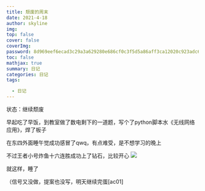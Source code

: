 ```yaml
---
title: 颓废的周末
date: 2021-4-18
author: skyline
img: 
top: false
cover: false
coverImg: 
password: 8d969eef6ecad3c29a3a629280e686cf0c3f5d5a86aff3ca12020c923adc6c92
toc: false
mathjax: true
summary: 日记
categories: 日记
tags:

  - 日记
---
```


状态：继续颓废

<!-- more -->
早起吃了早饭，到教室做了数电剩下的一道题，写个了python脚本水《无线网络应用》，焊了板子

在东四外面睡午觉成功感冒了qwq，有点难受，是不想学习的晚上

不过王者小号炸鱼十六连胜成功上了钻石，比较开心
![](https://cdn.jsdelivr.net/gh/skyline-pro/Picture/20210418202347.jpg)



就这样，睡了



（信号又没做，提案也没写，明天继续完蛋[ac01]